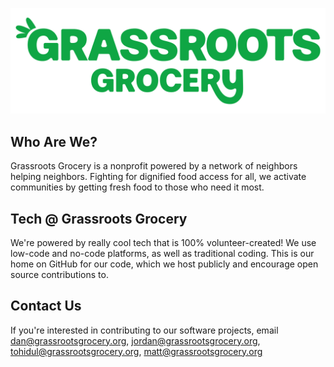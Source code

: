 ![Open Source at Grassroots Grocery](https://github.com/grassrootsgrocery/.github/blob/main/GrassrootsGrocery_Logos%20%5BRecovered%5D_Black_HorizontalLockup%20(2).png)
## Who Are We?
Grassroots Grocery is a nonprofit powered by a network of neighbors helping neighbors. Fighting for dignified food access for all, we activate communities by getting fresh food to those who need it most.
## Tech @ Grassroots Grocery
We're powered by really cool tech that is 100% volunteer-created! We use low-code and no-code platforms, as well as traditional coding. This is our home on GitHub for our code, which we host publicly and encourage open source contributions to.
## Contact Us
If you're interested in contributing to our software projects, email dan@grassrootsgrocery.org, jordan@grassrootsgrocery.org, tohidul@grassrootsgrocery.org, matt@grassrootsgrocery.org
